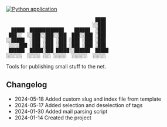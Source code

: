 [![Python application](https://github.com/diggydev/smol/actions/workflows/python-app.yml/badge.svg)](https://github.com/diggydev/smol/actions/workflows/python-app.yml)

```
                                  ████ 
                                 ░░███ 
  █████  █████████████    ██████  ░███ 
 ███░░  ░░███░░███░░███  ███░░███ ░███ 
░░█████  ░███ ░███ ░███ ░███ ░███ ░███ 
 ░░░░███ ░███ ░███ ░███ ░███ ░███ ░███ 
 ██████  █████░███ █████░░██████  █████
░░░░░░  ░░░░░ ░░░ ░░░░░  ░░░░░░  ░░░░░ 
```

Tools for publishing small stuff to the net.

## Changelog

- 2024-05-18 Added custom slug and index file from template
- 2024-05-17 Added selection and deselection of tags
- 2024-01-30 Added mail parsing script
- 2024-01-14 Created the project
